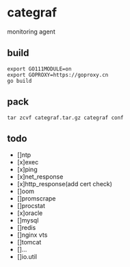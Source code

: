 # categraf

monitoring agent

## build

```shell
export GO111MODULE=on
export GOPROXY=https://goproxy.cn
go build
```

## pack

```shell
tar zcvf categraf.tar.gz categraf conf
```

## todo

- []ntp
- [x]exec
- [x]ping
- [x]net_response
- [x]http_response(add cert check)
- []oom
- []promscrape
- []procstat
- [x]oracle
- []mysql
- []redis
- []nginx vts
- []tomcat
- []...
- []io.util